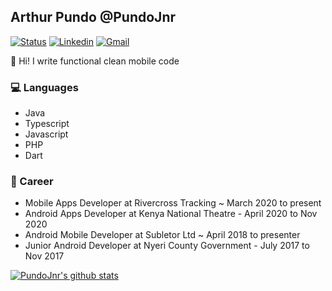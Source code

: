 ## Arthur Pundo @PundoJnr


[![Status](https://img.shields.io/badge/status-employed%20-brightgreen.svg)](https://github.com/PundoJnr)
[![Linkedin](https://img.shields.io/badge/arthurpundo-blue?style=flat&logo=Linkedin&logoColor=white&link=https://www.linkedin.com/in/arthurpundo/)](https://www.linkedin.com/in/arthurpundo/)
[![Gmail](https://img.shields.io/badge/-pundoarthur@gmail.com-d14836?style=flat&logo=Gmail&logoColor=white&link=mailto:pundoarthur@gmail.com)](mailto:pundoarthur@gmail.com)


👋 Hi! I write functional clean mobile code

### 💻 Languages
- Java 
- Typescript 
- Javascript
- PHP
- Dart

### 💼 Career
- Mobile Apps Developer at Rivercross Tracking  ~ March 2020 to present 
- Android Apps Developer at Kenya National Theatre - April 2020 to Nov 2020
- Android Mobile Developer at Subletor Ltd ~ April 2018 to presenter
- Junior Android Developer at Nyeri County Government - July 2017 to Nov 2017


[![PundoJnr's github stats](https://github-readme-stats.vercel.app/api?username=pundojnr)](https://github.com/PundoJnr)

